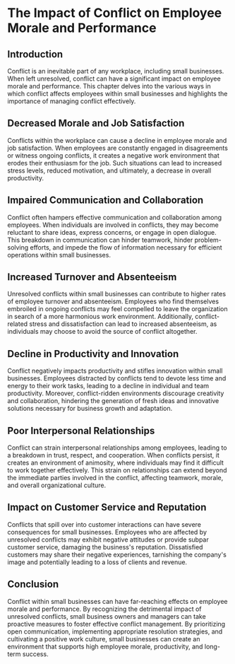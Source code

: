 # The Impact of Conflict on Employee Morale and Performance

## Introduction

Conflict is an inevitable part of any workplace, including small businesses. When left unresolved, conflict can have a significant impact on employee morale and performance. This chapter delves into the various ways in which conflict affects employees within small businesses and highlights the importance of managing conflict effectively.

## Decreased Morale and Job Satisfaction

Conflicts within the workplace can cause a decline in employee morale and job satisfaction. When employees are constantly engaged in disagreements or witness ongoing conflicts, it creates a negative work environment that erodes their enthusiasm for the job. Such situations can lead to increased stress levels, reduced motivation, and ultimately, a decrease in overall productivity.

## Impaired Communication and Collaboration

Conflict often hampers effective communication and collaboration among employees. When individuals are involved in conflicts, they may become reluctant to share ideas, express concerns, or engage in open dialogue. This breakdown in communication can hinder teamwork, hinder problem-solving efforts, and impede the flow of information necessary for efficient operations within small businesses.

## Increased Turnover and Absenteeism

Unresolved conflicts within small businesses can contribute to higher rates of employee turnover and absenteeism. Employees who find themselves embroiled in ongoing conflicts may feel compelled to leave the organization in search of a more harmonious work environment. Additionally, conflict-related stress and dissatisfaction can lead to increased absenteeism, as individuals may choose to avoid the source of conflict altogether.

## Decline in Productivity and Innovation

Conflict negatively impacts productivity and stifles innovation within small businesses. Employees distracted by conflicts tend to devote less time and energy to their work tasks, leading to a decline in individual and team productivity. Moreover, conflict-ridden environments discourage creativity and collaboration, hindering the generation of fresh ideas and innovative solutions necessary for business growth and adaptation.

## Poor Interpersonal Relationships

Conflict can strain interpersonal relationships among employees, leading to a breakdown in trust, respect, and cooperation. When conflicts persist, it creates an environment of animosity, where individuals may find it difficult to work together effectively. This strain on relationships can extend beyond the immediate parties involved in the conflict, affecting teamwork, morale, and overall organizational culture.

## Impact on Customer Service and Reputation

Conflicts that spill over into customer interactions can have severe consequences for small businesses. Employees who are affected by unresolved conflicts may exhibit negative attitudes or provide subpar customer service, damaging the business's reputation. Dissatisfied customers may share their negative experiences, tarnishing the company's image and potentially leading to a loss of clients and revenue.

## Conclusion

Conflict within small businesses can have far-reaching effects on employee morale and performance. By recognizing the detrimental impact of unresolved conflicts, small business owners and managers can take proactive measures to foster effective conflict management. By prioritizing open communication, implementing appropriate resolution strategies, and cultivating a positive work culture, small businesses can create an environment that supports high employee morale, productivity, and long-term success.
